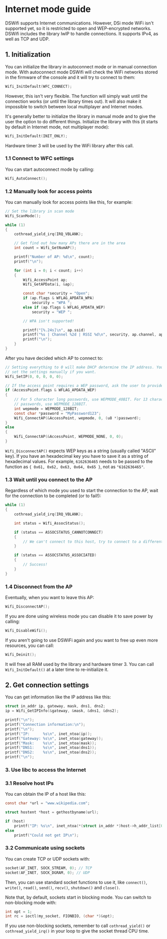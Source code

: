 # Internet mode guide

DSWifi supports Internet communications. However, DSi mode WiFi isn't supported
yet, so it is restricted to open and WEP-encrypted networks. DSWifi includes the
library lwIP to handle connections. It supports IPv4, as well as TCP and UDP.

## 1. Initialization

You can initialize the library in autoconnect mode or in manual connection mode.
With autoconnect mode DSWifi will check the WiFi networks stored in the firmware
of the console and it will try to connect to them:

```c
Wifi_InitDefault(WFC_CONNECT);
```

However, this isn't very flexible. The function will simply wait until the
connection works (or until the library times out). It will also make it
impossible to switch between local multiplayer and Internet modes.

It's generally better to initialize the library in manual mode and to give the
user the option to do different things. Initialize the library with this (it
starts by default in Internet mode, not multiplayer mode):

```c
Wifi_InitDefault(INIT_ONLY);
```

Hardware timer 3 will be used by the WiFi library after this call.

### 1.1 Connect to WFC settings

You can start autoconnect mode by calling:

```c
Wifi_AutoConnect();
```

### 1.2 Manually look for access points

You can manually look for access points like this, for example:

```c
// Set the library in scan mode
Wifi_ScanMode();

while (1)
{
    cothread_yield_irq(IRQ_VBLANK);

    // Get find out how many APs there are in the area
    int count = Wifi_GetNumAP();

    printf("Number of AP: %d\n", count);
    printf("\n");

    for (int i = 0; i < count; i++)
    {
        Wifi_AccessPoint ap;
        Wifi_GetAPData(i, &ap);

        const char *security = "Open";
        if (ap.flags & WFLAG_APDATA_WPA)
            security = "WPA ";
        else if (ap.flags & WFLAG_APDATA_WEP)
            security = "WEP ";

        // WPA isn't supported!

        printf("[%.24s]\n", ap.ssid)
        printf("%s | Channel %2d | RSSI %d\n", security, ap.channel, ap.rssi);
        printf("\n");
    }
}
```

After you have decided which AP to connect to:

```c
// Setting everything to 0 will make DHCP determine the IP address. You can also
// set the settings manually if you want.
Wifi_SetIP(0, 0, 0, 0, 0);

// If the access point requires a WEP password, ask the user to provide it
if (AccessPoint.flags & WFLAG_APDATA_WEP)
{
    // For 5 character long passwords, use WEPMODE_40BIT. For 13 character long
    // passwords, use WEPMODE_128BIT.
    int wepmode = WEPMODE_128BIT;
    const char *password = "MyPassword123";
    Wifi_ConnectAP(&AccessPoint, wepmode, 0, (u8 *)password);
}
else
{
    Wifi_ConnectAP(&AccessPoint, WEPMODE_NONE, 0, 0);
}
```

`Wifi_DisconnectAP()` expects WEP keys as a string (usually called "ASCII"
key). If you have an hexadecimal key you have to save it as a string of
hexadecimal values. For example, `6162636465` needs to be passed to the function
as `{ 0x61, 0x62, 0x63, 0x64, 0x65 }`, not as `"6162636465"`.

### 1.3 Wait until you connect to the AP

Regardless of which mode you used to start the connection to the AP, wait for
the connection to be completed (or to fail!):

```c
while (1)
{
    cothread_yield_irq(IRQ_VBLANK);

    int status = Wifi_AssocStatus();

    if (status == ASSOCSTATUS_CANNOTCONNECT)
    {
        // We can't connect to this host, try to connect to a different one!
    }

    if (status == ASSOCSTATUS_ASSOCIATED)
    {
        // Success!
    }
}
```

### 1.4 Disconnect from the AP

Eventually, when you want to leave this AP:

```c
Wifi_DisconnectAP();
```

If you are done using wireless mode you can disable it to save power by calling:

```c
Wifi_DisableWifi();
```

If you aren't going to use DSWiFi again and you want to free up even more
resources, you can call:

```c
Wifi_Deinit();
```

It will free all RAM used by the library and hardware timer 3. You can call
`Wifi_InitDefault()` at a later time to re-initialize it.

## 2. Get connection settings

You can get information like the IP address like this:

```c
struct in_addr ip, gateway, mask, dns1, dns2;
ip = Wifi_GetIPInfo(&gateway, &mask, &dns1, &dns2);

printf("\n");
printf("Connection information:\n");
printf("\n");
printf("IP:      %s\n", inet_ntoa(ip));
printf("Gateway: %s\n", inet_ntoa(gateway));
printf("Mask:    %s\n", inet_ntoa(mask));
printf("DNS1:    %s\n", inet_ntoa(dns1));
printf("DNS2:    %s\n", inet_ntoa(dns2));
printf("\n");
```

### 3. Use libc to access the Internet

### 3.1 Resolve host IPs

You can obtain the IP of a host like this:

```c
const char *url = "www.wikipedia.com";

struct hostent *host = gethostbyname(url);

if (host)
    printf("IP: %s\n", inet_ntoa(*(struct in_addr *)host->h_addr_list[0]));
else
    printf("Could not get IP\n");
```

### 3.2 Communicate using sockets

You can create TCP or UDP sockets with:

```c
socket(AF_INET, SOCK_STREAM, 0); // TCP
socket(AF_INET, SOCK_DGRAM, 0); // UDP
```

Then, you can use standard socket functions to use it, like `connect()`,
`write()`, `read()`, `send()`, `recv()`, `shutdown()` and `close()`.

Note that, by default, sockets start in blocking mode. You can switch to
non-blocking mode with:

```c
int opt = 1;
int rc = ioctl(my_socket, FIONBIO, (char *)&opt);
```

If you use non-blocking sockets, remember to call `cothread_yield()` or
`cothread_yield_irq()` in your loop to give the socket thread CPU time.
